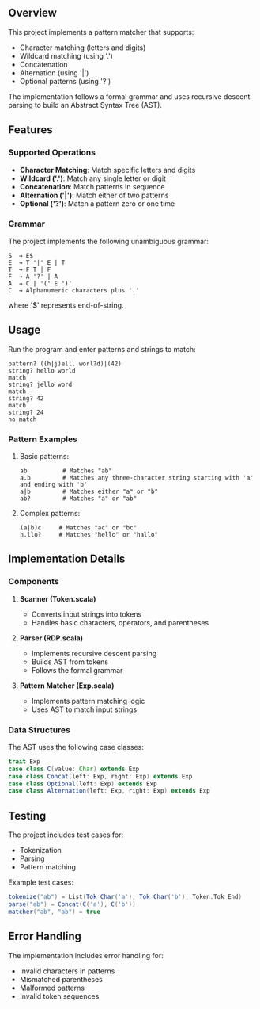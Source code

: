 ## Overview

This project implements a pattern matcher that supports:
- Character matching (letters and digits)
- Wildcard matching (using '.')
- Concatenation
- Alternation (using '|')
- Optional patterns (using '?')

The implementation follows a formal grammar and uses recursive descent parsing to build an Abstract Syntax Tree (AST).

## Features

### Supported Operations

- **Character Matching**: Match specific letters and digits
- **Wildcard ('.')**: Match any single letter or digit
- **Concatenation**: Match patterns in sequence
- **Alternation ('|')**: Match either of two patterns
- **Optional ('?')**: Match a pattern zero or one time

### Grammar

The project implements the following unambiguous grammar:

```
S  → E$
E  → T '|' E | T
T  → F T | F
F  → A '?' | A
A  → C | '(' E ')'
C  → Alphanumeric characters plus '.'
```

where '$' represents end-of-string.

## Usage

Run the program and enter patterns and strings to match:

```
pattern? ((h|j)ell. worl?d)|(42)
string? hello world
match
string? jello word
match
string? 42
match
string? 24
no match
```

### Pattern Examples

1. Basic patterns:
   ```
   ab          # Matches "ab"
   a.b         # Matches any three-character string starting with 'a' and ending with 'b'
   a|b         # Matches either "a" or "b"
   ab?         # Matches "a" or "ab"
   ```

2. Complex patterns:
   ```
   (a|b)c     # Matches "ac" or "bc"
   h.llo?     # Matches "hello" or "hallo"
   ```

## Implementation Details

### Components

1. **Scanner (Token.scala)**
   - Converts input strings into tokens
   - Handles basic characters, operators, and parentheses

2. **Parser (RDP.scala)**
   - Implements recursive descent parsing
   - Builds AST from tokens
   - Follows the formal grammar

3. **Pattern Matcher (Exp.scala)**
   - Implements pattern matching logic
   - Uses AST to match input strings

### Data Structures

The AST uses the following case classes:
```scala
trait Exp
case class C(value: Char) extends Exp
case class Concat(left: Exp, right: Exp) extends Exp
case class Optional(left: Exp) extends Exp
case class Alternation(left: Exp, right: Exp) extends Exp
```

## Testing

The project includes test cases for:
- Tokenization
- Parsing
- Pattern matching

Example test cases:
```scala
tokenize("ab") = List(Tok_Char('a'), Tok_Char('b'), Token.Tok_End)
parse("ab") = Concat(C('a'), C('b'))
matcher("ab", "ab") = true
```

## Error Handling

The implementation includes error handling for:
- Invalid characters in patterns
- Mismatched parentheses
- Malformed patterns
- Invalid token sequences
  
